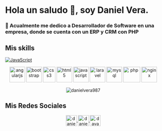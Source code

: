# Hola un saludo 👋, soy Daniel Vera.

### 💼 Acualmente me dedico a Desarrollador de Software en una empresa, donde se cuenta con un ERP y CRM con PHP

## Mis skills
[![JavaScript](https://img.shields.io/badge/JavaScript-F7DF1E?style=for-the-badge&logo=javascript&logoColor=white&labelColor=101010)]()
<p align="center">
  <img src="https://upload.wikimedia.org/wikipedia/commons/thumb/c/cf/Angular_full_color_logo.svg/800px-Angular_full_color_logo.svg.png" alt="angularjs" width="50" height="50"/> 
  <img src="https://upload.wikimedia.org/wikipedia/commons/thumb/b/b2/Bootstrap_logo.svg/800px-Bootstrap_logo.svg.png" alt="bootstrap" width="50" height="50"/> 
  <img src="https://seeklogo.com/images/C/css3-logo-8724075274-seeklogo.com.png" alt="css3" width="40" height="50"/> 
  <img src="https://upload.wikimedia.org/wikipedia/commons/thumb/6/61/HTML5_logo_and_wordmark.svg/512px-HTML5_logo_and_wordmark.svg.png" alt="html5" width="50" height="50"/> 
  <img src="https://upload.wikimedia.org/wikipedia/commons/thumb/9/99/Unofficial_JavaScript_logo_2.svg/245px-Unofficial_JavaScript_logo_2.svg.png" alt="javascript" width="50" height="50"/> 
  <img src="http://arbo.com.ve/wp-content/uploads/2016/01/laravel-logo.png" alt="laravel" width="50" height="50"/> 
  <img src="https://cdn.worldvectorlogo.com/logos/mysql.svg" alt="mysql" width="50" height="50"/> 
  <img src="https://upload.wikimedia.org/wikipedia/commons/thumb/2/27/PHP-logo.svg/711px-PHP-logo.svg.png" alt="php" width="55" height="50"/> 
  <img src="https://desarrolloweb.com/storage/tag_images/actual/dAq8x6QtJoeQa6nnaSPZdS8RzXMFXZUeR336tkvm.png" alt="nginx" width="50" height="50"/>
</p>

<p align="center"> <img src="https://github-readme-stats.vercel.app/api?username=danielvera987&show_icons=true" alt="danielvera987" /> </p> 

## Mis Redes Sociales

 <p align="center">
  <a href="https://linkedin.com/in/danielveraangulo" target="blank">
    <img align="center" src="https://cdn.jsdelivr.net/npm/simple-icons@3.0.1/icons/linkedin.svg" alt="danielveraangulo" height="35" width="35" />
  </a>
  <a href="https://fb.com/daniel.veraangulo" target="blank">
    <img align="center" src="https://cdn.jsdelivr.net/npm/simple-icons@3.0.1/icons/facebook.svg" alt="daniel.veraangulo" height="35" width="35" />
  </a>
  <a href="https://instagram.com/davadevel" target="blank">
    <img align="center" src="https://cdn.jsdelivr.net/npm/simple-icons@3.0.1/icons/instagram.svg" alt="davadevel" height="35" width="35" />
  </a>
</p>
